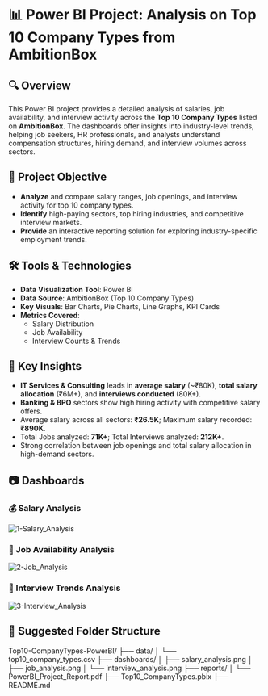# 📊 Power BI Project: Analysis on Top 10 Company Types from AmbitionBox

## 🔍 Overview
This Power BI project provides a detailed analysis of salaries, job availability, and interview activity across the **Top 10 Company Types** listed on **AmbitionBox**. The dashboards offer insights into industry-level trends, helping job seekers, HR professionals, and analysts understand compensation structures, hiring demand, and interview volumes across sectors.

## 🎯 Project Objective
- **Analyze** and compare salary ranges, job openings, and interview activity for top 10 company types.
- **Identify** high-paying sectors, top hiring industries, and competitive interview markets.
- **Provide** an interactive reporting solution for exploring industry-specific employment trends.

## 🛠️ Tools & Technologies
- **Data Visualization Tool**: Power BI
- **Data Source**: AmbitionBox (Top 10 Company Types)
- **Key Visuals**: Bar Charts, Pie Charts, Line Graphs, KPI Cards
- **Metrics Covered**:
  - Salary Distribution
  - Job Availability
  - Interview Counts & Trends

## 📌 Key Insights
- **IT Services & Consulting** leads in **average salary** (~₹80K), **total salary allocation** (₹6M+), and **interviews conducted** (80K+).
- **Banking & BPO** sectors show high hiring activity with competitive salary offers.
- Average salary across all sectors: **₹26.5K**; Maximum salary recorded: **₹890K**.
- Total Jobs analyzed: **71K+**; Total Interviews analyzed: **212K+**.
- Strong correlation between job openings and total salary allocation in high-demand sectors.

## 📷 Dashboards

### 💰 Salary Analysis
![1-Salary_Analysis](https://github.com/user-attachments/assets/b373d875-4911-40a3-97e1-3468f8e1ecda)

### 🏢 Job Availability Analysis
![2-Job_Analysis](https://github.com/user-attachments/assets/f8506b0c-5e71-4605-9911-9a5932b19599)

### 🎤 Interview Trends Analysis
![3-Interview_Analysis](https://github.com/user-attachments/assets/4335c070-305d-4483-aa87-726ec66dbb85)


## 📂 Suggested Folder Structure
Top10-CompanyTypes-PowerBI/
├── data/
│   └── top10_company_types.csv
├── dashboards/
│   ├── salary_analysis.png
│   ├── job_analysis.png
│   └── interview_analysis.png
├── reports/
│   └── PowerBI_Project_Report.pdf
├── Top10_CompanyTypes.pbix
├── README.md
